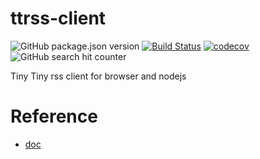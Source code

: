 # ttrss-client

![GitHub package.json version](https://img.shields.io/github/package-json/v/broven/ttrss-client.svg) [![Build Status](https://travis-ci.com/broven/ttrss-client.svg?branch=master)](https://travis-ci.com/broven/ttrss-client) [![codecov](https://codecov.io/gh/broven/ttrss-client/branch/master/graph/badge.svg)](https://codecov.io/gh/broven/ttrss-client) ![GitHub search hit counter](https://img.shields.io/github/search/broven/ttrss-client/ttrss.svg)







Tiny Tiny rss client for browser and nodejs

# Reference

- [doc](https://git.tt-rss.org/fox/tt-rss/wiki/ApiReference)
